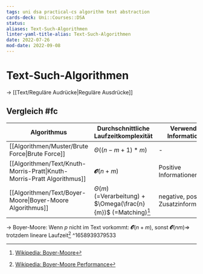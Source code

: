 ```yaml
---
tags: uni dsa practical-cs algorithm text abstraction
cards-deck: Uni::Courses::DSA
status: 
aliases: Text-Such-Algorithmen
linter-yaml-title-alias: Text-Such-Algorithmen
date: 2022-07-26
mod-date: 2022-09-08
---
```


# Text-Such-Algorithmen
-> [[Text/Reguläre Audrücke|Reguläre Ausdrücke]]

## Vergleich #fc
| Algorithmus                                                             | Durchschnittliche Laufzeitkomplexität                               | Verwendete Informationen                 |
| ----------------------------------------------------------------------- | ------------------------------------------------------------------- | ---------------------------------------- |
| [[Algorithmen/Muster/Brute Force\|Brute Force]]                         | $\Theta((n-m+1)*m)$                                       | -                                        |
| [[Algorithmen/Text/Knuth-Morris-Pratt\|Knuth-Morris-Pratt Algorithmus]] | $\mathbfcal{O}(n+m)$                                                | Positive Informationen                   |
| [[Algorithmen/Text/Boyer-Moore\|Boyer-Moore Algorithmus]]               | $\Theta(m)$ (=Verarbeitung) + $\Omega(\frac{n}{m})$ (=Matching)[^1] | negative, positive & Zusatzinformationen |
-> Boyer-Moore: Wenn $p$ nicht im Text vorkommt: $\mathbfcal{O}(n+m)$, sonst $\mathbfcal{O}(nm)\Rightarrow$ trotzdem lineare Laufzeit[^2]
^1658939379533
[^1]:[Wikipedia: Boyer-Moore](https://en.wikipedia.org/wiki/Boyer%E2%80%93Moore_string-search_algorithm)
[^2]:[Wikipedia: Boyer-Moore Performance](https://en.wikipedia.org/wiki/Boyer%E2%80%93Moore_string-search_algorithm#Performance)
